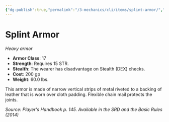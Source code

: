 ```yaml
---
{"dg-publish":true,"permalink":"/3-mechanics/cli/items/splint-armor/","tags":["ttrpg-cli/compendium/src/5e/phb","ttrpg-cli/item/armor/heavy","ttrpg-cli/item/rarity/none"]}
---
```


# Splint Armor
*Heavy armor*  


- **Armor Class**: 17
- **Strength**: Requires 15 STR.
- **Stealth**: The wearer has disadvantage on Stealth (DEX) checks.
- **Cost**: 200 gp
- **Weight**: 60.0 lbs.

This armor is made of narrow vertical strips of metal riveted to a backing of leather that is worn over cloth padding. Flexible chain mail protects the joints.

*Source: Player's Handbook p. 145. Available in the <span title='Systems Reference Document (5.1)'>SRD</span> and the Basic Rules (2014)*